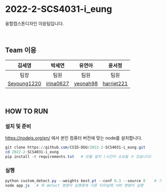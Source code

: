 # 2022-2-SCS4031-i_eung
융합캡스톤디자인 이응팀입니다. 

<br>

## Team 이응
|                김세영                 |                 박세연                |                 유연아                 |               윤서정                |
| :-----------------------------------: | :-----------------------------------: | :------------------------------------: | :----------------------------------: |
|                 팀장                  |                 팀원                  |                  팀원                  |                  팀원                |
| [Seyoung1220](https://github.com/Seyoung1220) | [irina0627](https://github.com/irina0627) | [yeonah98](https://github.com/yeonah98) | [harriet221](https://github.com/harriet221) |

<br>

## HOW TO RUN
### 설치 및 준비
https://nodejs.org/en/ 에서 본인 컴퓨터 버전에 맞는 node를 설치합니다.<br>
```powershell
git clone https://github.com/CSID-DGU/2022-2-SCS4031-i_eung.git
cd 2022-2-SCS4031-i_eung
pip install -r requirements.txt   # 모듈 설치 (시간이 소요될 수 있습니다)
```
### 실행
```powershell
python custom_detect.py --weights best.pt --conf 0.3 --source 0    # 기본 웹캠은 0, 외부 웹캠 연결시 1
node app.js   # 위 detect 명령어 실행중에 다른 터미널에 서버 명령어 실행
```
